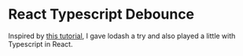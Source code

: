 # React Typescript Debounce

Inspired by [this tutorial](https://www.youtube.com/watch?v=6EDhZHsRY4k&ab_channel=WhattheJavaScript), I gave lodash a try and also played a little with Typescript in React.
